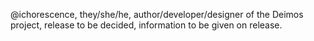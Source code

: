 @ichorescence, they/she/he, author/developer/designer of the Deimos project, release to be decided, information to be given on release.
